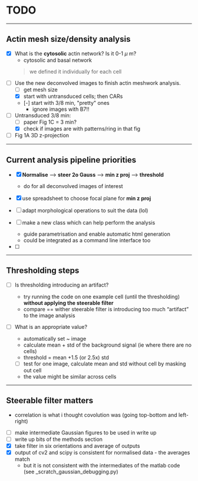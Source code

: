# TODO 

-------

## Actin mesh size/density analysis 

- [X] What is the **cytosolic** actin network? Is it 0-1 $\mu$ m? 
    - cytosolic and basal network 
    > we defined it individually for each cell 
- [ ] Use the new deconvolved images to finish actin meshwork analysis.
    - [ ] get mesh size
    - [X] start with untransduced cells; then CARs
    - [-] start with 3/8 min, "pretty" ones 
        - ignore images with B7!! 
- [ ] Untransduced 3/8 min: 
    - [ ] paper Fig 1C = 3 min?
    - [X] check if images are with patterns/ring in that fig 
- [ ] Fig 1A 3D z-projection

----

## Current analysis pipeline priorities

- [X] **Normalise** --> **steer 2o Gauss** --> **min z proj** --> **threshold** 
    - do for all deconvolved images of interest 
- [X] use spreadsheet to choose focal plane for **min z proj** 
- [ ] adapt morphological operations to suit the data (lol)

- [ ] make a new class which can help perform the analysis 
    - guide parametrisation and enable automatic html generation
    - could be integrated as a command line interface too  
- [ ] 

----

## Thresholding steps 

- [ ] Is thresholding introducing an artifact? 
    - try running the code on one example cell (until the thresholding) **without applying the steerable filter** 
    - compare == wither steerable filter is introducing too much “artifact” to the image analysis 

- [ ] What is an appropriate value? 
    - automatically set ~ image 
    - calculate mean + std of the background signal (ie where there are no cells) 
    - threshold = mean +1.5 (or 2.5x) std
    - [ ] test for one image, calculate mean and std without cell by masking out cell 
    - the value might be similar across cells 


---- 

## Steerable filter matters 

- correlation is what i thought covolution was (going top-bottom and left-right)
- [ ] make intermediate Gaussian figures to be used in write up
- [ ] write up bits of the methods section 
- [X] take filter in six orientations and average of outputs 
- [X] output of cv2 and scipy is consistent for normalised data - the averages match
    - but it is not consistent with the intermediates of the matlab code (see _scratch_gaussian_debugging.py)
    